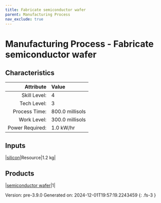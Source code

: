 ```yaml
---
title: Fabricate semiconductor wafer
parent: Manufacturing Process
nav_exclude: true
---
```

# Manufacturing Process - Fabricate semiconductor wafer


## Characteristics

| Attribute      | Value |
|--------:|:------|
|Skill Level:|4|
|Tech Level:|3|
|Process Time:|800.0 millisols|
|Work Level:|300.0 millisols|
|Power Required:|1.0 kW/hr|

## Inputs

|[silicon](../resource/silicon.html)|Resource|1.2 kg|

## Products

|[semiconductor wafer](../part/semiconductor-wafer.html)|1|


Version: pre-3.9.0 Generated on: 2024-12-01T19:57:19.2243459
{: .fs-3 }

